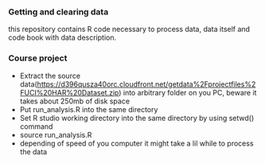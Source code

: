 ### Getting and clearing data

this repository contains R code necessary to process data, data itself and code book with data description.

### Course project

* Extract the source data(https://d396qusza40orc.cloudfront.net/getdata%2Fprojectfiles%2FUCI%20HAR%20Dataset.zip) into arbitrary folder on you PC, beware it takes about 250mb of disk space
* Put run_analysis.R into the same directory
* Set R studio working directory into the same directory by using setwd() command
* source run_analysis.R
* depending of speed of you computer it might take a lil while to process the data
